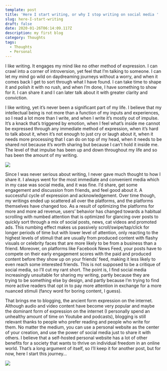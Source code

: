 ```yaml
---
template: post
title: 'Here I start writing, or why I stop writing on social media '
slug: here-I-start-writing
draft: false
date: 2020-01-26T06:14:09.117Z
description: my first blog
category: Thoughts
tags:
  - Thoughts
  - Personal
---
```

I like writing. It engages my mind like no other method of expression. I can crawl into a corner of introversion, yet feel that I’m talking to someone. I can let my mind go wild on daydreaming journeys without a worry, and when it comes back I get to sort through what I have found. I can take time to shape it and polish it with no rush, and when I’m done, I have something to show for it. I can share it and I can later talk about it with greater clarity and conviction.

I like writing, yet it’s never been a significant part of my life. I believe that my intellectual being is not more than a function of my inputs and experiences, so I read a lot more than I write, and when I write it’s mostly out of impulse. It’s a knack that’s triggered by emotion, when I feel what’s inside me cannot be expressed through any immediate method of expression, when it’s hard to talk about it, when it’s not enough to just cry or laugh about it, when it needs more processing that I can do on top of my head, when it needs to be shared not because it’s worth sharing but because I can’t hold it inside me. The level of that impulse has been up and down throughout my life and so has been the amount of my writing.

![](/media/shining_typewriter.gif)

Since I was never serious about writing, I never gave much thought to how I share it. I always went for the most immediate and convenient media which in my case was social media, and it was fine. I’d share, get some engagement and discussion from friends, and feel good about it. A successful cycle of expression and acknowledgement. Over time though, my writings ended up scattered all over the platforms, and the platforms themselves have changed too. As a result of optimizing the platforms for more and more ad revenue, users’ behavior has changed towards a habitual scrolling with numbed attention that is optimized for glancing over posts to quickly sort through a mix of social posts, news, cat videos and promoted ads. This numbing effect makes us passively scroll/swipe/tap/click for longer periods of time but with lower level of attention, only reacting to the highest levels of stimuli that are usually from produced content with flashy visuals or celebrity faces that are more likely to be from a business than a friend. Moreover, on platforms like Facebook News Feed, your posts have to compete on their early engagement scores with the paid and produced content before they show up on your friends’ feed, making it less likely to even reach some interested friends. This is not supposed to be a critique of social media, so I’ll cut my rant short. The point is, I find social media increasingly unsuitable for sharing my writing, partly because they are trying to be something else by design, and partly because I’m trying to find more active readers that opt in to pay more attention in exchange for a more nuanced stimuli (fancy word for boring content, I guess).

That brings me to blogging, the ancient form expression on the internet. Although audio and video content have become very popular and maybe the dominant form of expression on the internet (I personally spend an unhealthy amount of time on Youtube and podcasts), blogging is still relevant thanks to people who prefer reading and people who write for them. No matter the medium, you can use a personal website as the center of your creation, and use the power of social media just to share it with others. I believe that a self-hosted personal website has a lot of other benefits for a society that wants to thrive on individual freedom in an online world. That’s a long argument of itself, so I’ll keep it for another post, but for now, here I start this journey…

![](/media/rick-and-morty-silhouette.png)

